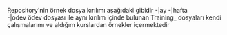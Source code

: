 Repository'nin örnek dosya kırılımı aşağıdaki gibidir
-|ay 
  -|hafta  
    -|odev 
ödev dosyası ile aynı kırılım içinde bulunan Training_ dosyaları kendi çalışmalarımı ve aldığım kurslardan örnekler içermektedir
